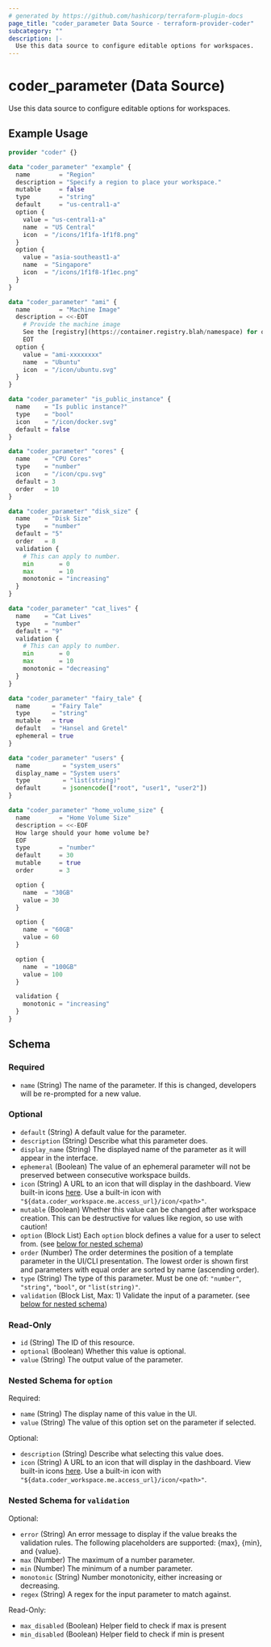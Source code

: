 ```yaml
---
# generated by https://github.com/hashicorp/terraform-plugin-docs
page_title: "coder_parameter Data Source - terraform-provider-coder"
subcategory: ""
description: |-
  Use this data source to configure editable options for workspaces.
---
```


# coder_parameter (Data Source)

Use this data source to configure editable options for workspaces.

## Example Usage

```terraform
provider "coder" {}

data "coder_parameter" "example" {
  name        = "Region"
  description = "Specify a region to place your workspace."
  mutable     = false
  type        = "string"
  default     = "us-central1-a"
  option {
    value = "us-central1-a"
    name  = "US Central"
    icon  = "/icons/1f1fa-1f1f8.png"
  }
  option {
    value = "asia-southeast1-a"
    name  = "Singapore"
    icon  = "/icons/1f1f8-1f1ec.png"
  }
}

data "coder_parameter" "ami" {
  name        = "Machine Image"
  description = <<-EOT
    # Provide the machine image
    See the [registry](https://container.registry.blah/namespace) for options.
    EOT
  option {
    value = "ami-xxxxxxxx"
    name  = "Ubuntu"
    icon  = "/icon/ubuntu.svg"
  }
}

data "coder_parameter" "is_public_instance" {
  name    = "Is public instance?"
  type    = "bool"
  icon    = "/icon/docker.svg"
  default = false
}

data "coder_parameter" "cores" {
  name    = "CPU Cores"
  type    = "number"
  icon    = "/icon/cpu.svg"
  default = 3
  order   = 10
}

data "coder_parameter" "disk_size" {
  name    = "Disk Size"
  type    = "number"
  default = "5"
  order   = 8
  validation {
    # This can apply to number.
    min       = 0
    max       = 10
    monotonic = "increasing"
  }
}

data "coder_parameter" "cat_lives" {
  name    = "Cat Lives"
  type    = "number"
  default = "9"
  validation {
    # This can apply to number.
    min       = 0
    max       = 10
    monotonic = "decreasing"
  }
}

data "coder_parameter" "fairy_tale" {
  name      = "Fairy Tale"
  type      = "string"
  mutable   = true
  default   = "Hansel and Gretel"
  ephemeral = true
}

data "coder_parameter" "users" {
  name         = "system_users"
  display_name = "System users"
  type         = "list(string)"
  default      = jsonencode(["root", "user1", "user2"])
}

data "coder_parameter" "home_volume_size" {
  name        = "Home Volume Size"
  description = <<-EOF
  How large should your home volume be?
  EOF
  type        = "number"
  default     = 30
  mutable     = true
  order       = 3

  option {
    name  = "30GB"
    value = 30
  }

  option {
    name  = "60GB"
    value = 60
  }

  option {
    name  = "100GB"
    value = 100
  }

  validation {
    monotonic = "increasing"
  }
}
```

<!-- schema generated by tfplugindocs -->
## Schema

### Required

- `name` (String) The name of the parameter. If this is changed, developers will be re-prompted for a new value.

### Optional

- `default` (String) A default value for the parameter.
- `description` (String) Describe what this parameter does.
- `display_name` (String) The displayed name of the parameter as it will appear in the interface.
- `ephemeral` (Boolean) The value of an ephemeral parameter will not be preserved between consecutive workspace builds.
- `icon` (String) A URL to an icon that will display in the dashboard. View built-in icons [here](https://github.com/coder/coder/tree/main/site/static/icon). Use a built-in icon with `"${data.coder_workspace.me.access_url}/icon/<path>"`.
- `mutable` (Boolean) Whether this value can be changed after workspace creation. This can be destructive for values like region, so use with caution!
- `option` (Block List) Each `option` block defines a value for a user to select from. (see [below for nested schema](#nestedblock--option))
- `order` (Number) The order determines the position of a template parameter in the UI/CLI presentation. The lowest order is shown first and parameters with equal order are sorted by name (ascending order).
- `type` (String) The type of this parameter. Must be one of: `"number"`, `"string"`, `"bool"`, or `"list(string)"`.
- `validation` (Block List, Max: 1) Validate the input of a parameter. (see [below for nested schema](#nestedblock--validation))

### Read-Only

- `id` (String) The ID of this resource.
- `optional` (Boolean) Whether this value is optional.
- `value` (String) The output value of the parameter.

<a id="nestedblock--option"></a>
### Nested Schema for `option`

Required:

- `name` (String) The display name of this value in the UI.
- `value` (String) The value of this option set on the parameter if selected.

Optional:

- `description` (String) Describe what selecting this value does.
- `icon` (String) A URL to an icon that will display in the dashboard. View built-in icons [here](https://github.com/coder/coder/tree/main/site/static/icon). Use a built-in icon with `"${data.coder_workspace.me.access_url}/icon/<path>"`.


<a id="nestedblock--validation"></a>
### Nested Schema for `validation`

Optional:

- `error` (String) An error message to display if the value breaks the validation rules. The following placeholders are supported: {max}, {min}, and {value}.
- `max` (Number) The maximum of a number parameter.
- `min` (Number) The minimum of a number parameter.
- `monotonic` (String) Number monotonicity, either increasing or decreasing.
- `regex` (String) A regex for the input parameter to match against.

Read-Only:

- `max_disabled` (Boolean) Helper field to check if max is present
- `min_disabled` (Boolean) Helper field to check if min is present
